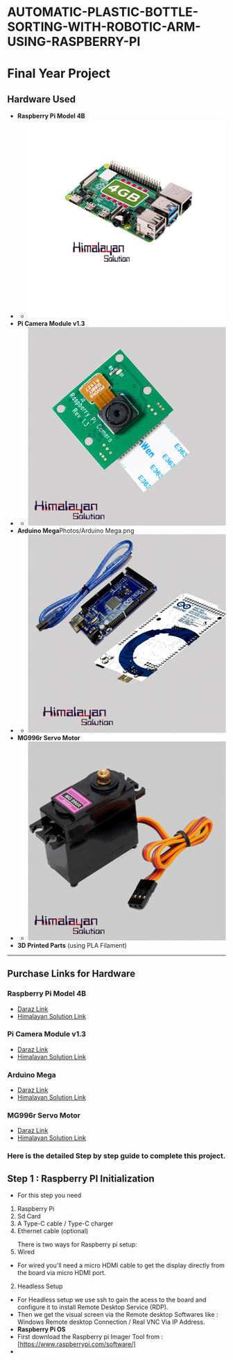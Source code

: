 # AUTOMATIC-PLASTIC-BOTTLE-SORTING-WITH-ROBOTIC-ARM-USING-RASPBERRY-PI

# Final Year Project

## Hardware Used
- **Raspberry Pi Model 4B**
- - ![Raspberry Pi Model 4B](Photos/Raspberrypi.png "Raspberry Pi Model 4B")
- **Pi Camera Module v1.3**
- - ![Pi Camera Module v1.3](Photos/picamera.png "Pi Camera Module v1.3")
- **Arduino Mega**Photos/Arduino Mega.png
- - ![Arduino Mega](Photos/ArduinoMega.png "Arduino Mega")
- **MG996r Servo Motor**
- - ![MG996r Servo Motor](Photos/Mg996r.png "MG996r Servo Motor")
- **3D Printed Parts** (using PLA Filament)


---

## Purchase Links for Hardware
### Raspberry Pi Model 4B
- [Daraz Link](https://www.daraz.com.np/products/raspberry-pi-4-model-b4gb-i104200195-s1025080284.html?)
- [Himalayan Solution Link](https://himalayansolution.com/product/raspberry-pi-4-model-b-4-gb-ram)


### Pi Camera Module v1.3
- [Daraz Link](https://www.daraz.com.np/products/raspberry-pi-camera-v1-i125433870-s1034038299.html?)
- [Himalayan Solution Link](https://himalayansolution.com/product/raspberry-pi-camera-module-with-cable-5mp)


### Arduino Mega
- [Daraz Link](https://www.daraz.com.np/products/arduino-mega-with-usb-cable-i111519-s716963.html?)
- [Himalayan Solution Link](https://himalayansolution.com/product/arduino-mega-2560)


### MG996r Servo Motor
- [Daraz Link](https://www.daraz.com.np/products/mg-996r-metal-gear-servo-motor-i124620064-s1033846480.html?)
- [Himalayan Solution Link](https://himalayansolution.com/product/mg996r-servo-motor)

### Here is the detailed Step by step guide to complete this project.

## Step 1 : Raspberry PI Initialization

- For this step you need</p>
1. Raspberry Pi<br>
2. Sd Card<br>
3. A Type-C cable / Type-C charger<br>
4. Ethernet cable (optional)</p>
There is two ways for Raspberry pi setup:<br>
1. Wired<br>
- For wired you'll need a micro HDMI cable to get the display directly from the board via micro HDMI port.<br>
2. Headless Setup<br>
- For Headless setup we use ssh to gain the acess to the board and configure it to install Remote Desktop Service (RDP).<br>
- Then we get the visual screen via the Remote desktop Softwares like : Windows Remote desktop Connection / Real VNC Via IP Address.<br>
- **Raspberry Pi OS** <br>
- First download the Raspberry pi Imager Tool from : [https://www.raspberrypi.com/software/] <br>
- 
